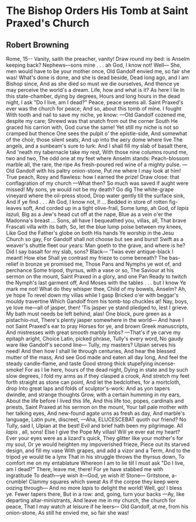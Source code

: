 # The Bishop Orders His Tomb at Saint Praxed's Church
## Robert Browning
Rome, 15--
Vanity, saith the preacher, vanity!
Draw round my bed: is Anselm keeping back?
Nephews—sons mine . . . ah God, I know not! Well—
She, men would have to be your mother once,
Old Gandolf envied me, so fair she was!
What's done is done, and she is dead beside,
Dead long ago, and I am Bishop since,
And as she died so must we die ourselves,
And thence ye may perceive the world's a dream.
Life, how and what is it? As here I lie
In this state-chamber, dying by degrees,
Hours and long hours in the dead night, I ask
"Do I live, am I dead?" Peace, peace seems all.
Saint Praxed's ever was the church for peace;
And so, about this tomb of mine. I fought
With tooth and nail to save my niche, ye know:
—Old Gandolf cozened me, despite my care;
Shrewd was that snatch from out the corner South
He graced his carrion with, God curse the same!
Yet still my niche is not so cramped but thence
One sees the pulpit o' the epistle-side,
And somewhat of the choir, those silent seats,
And up into the aery dome where live
The angels, and a sunbeam's sure to lurk:
And I shall fill my slab of basalt there,
And 'neath my tabernacle take my rest,
With those nine columns round me, two and two,
The odd one at my feet where Anselm stands:
Peach-blossom marble all, the rare, the ripe
As fresh-poured red wine of a mighty pulse.
—Old Gandolf with his paltry onion-stone,
Put me where I may look at him! True peach,
Rosy and flawless: how I earned the prize!
Draw close: that conflagration of my church
—What then? So much was saved if aught were missed!
My sons, ye would not be my death? Go dig
The white-grape vineyard where the oil-press stood,
Drop water gently till the surface sink,
And if ye find . . . Ah God, I know not, I! ...
Bedded in store of rotten fig-leaves soft,
And corded up in a tight olive-frail,
Some lump, ah God, of _lapis lazuli,_
Big as a Jew's head cut off at the nape,
Blue as a vein o'er the Madonna's breast ...
Sons, all have I bequeathed you, villas, all,
That brave Frascati villa with its bath,
So, let the blue lump poise between my knees,
Like God the Father's globe on both His hands
Ye worship in the Jesu Church so gay,
For Gandolf shall not choose but see and burst!
Swift as a weaver's shuttle fleet our years:
Man goeth to the grave, and where is he?
Did I say basalt for my slab, sons? Black—
'Twas ever antique-black I meant! How else
Shall ye contrast my frieze to come beneath?
The bas-relief in bronze ye promised me,
Those Pans and Nymphs ye wot of, and perchance
Some tripod, thyrsus, with a vase or so,
The Saviour at his sermon on the mount,
Saint Praxed in a glory, and one Pan
Ready to twitch the Nymph's last garment off,
And Moses with the tables . . . but I know
Ye mark me not! What do they whisper thee,
Child of my bowels, Anselm? Ah, ye hope
To revel down my villas while I gasp
Bricked o'er with beggar's mouldy travertine
Which Gandolf from his tomb-top chuckles at!
Nay, boys, ye love me—all of jasper, then!
'Tis jasper ye stand pledged to, lest I grieve.
My bath must needs be left behind, alas!
One block, pure green as a pistachio-nut,
There's plenty jasper somewhere in the world—
And have I not Saint Praxed's ear to pray
Horses for ye, and brown Greek manuscripts,
And mistresses with great smooth marbly limbs?
—That's if ye carve my epitaph aright,
Choice Latin, picked phrase, Tully's every word,
No gaudy ware like Gandolf's second line—
Tully, my masters? Ulpian serves his need!
And then how I shall lie through centuries,
And hear the blessed mutter of the mass,
And see God made and eaten all day long,
And feel the steady candle-flame, and taste
Good strong thick stupefying incense-smoke!
For as I lie here, hours of the dead night,
Dying in state and by such slow degrees,
I fold my arms as if they clasped a crook,
And stretch my feet forth straight as stone can point,
And let the bedclothes, for a mortcloth, drop
Into great laps and folds of sculptor's-work:
And as yon tapers dwindle, and strange thoughts
Grow, with a certain humming in my ears,
About the life before I lived this life,
And this life too, popes, cardinals and priests,
Saint Praxed at his sermon on the mount,
Your tall pale mother with her talking eyes,
And new-found agate urns as fresh as day,
And marble's language, Latin pure, discreet,
—Aha, ELUCESCEBAT quoth our friend?
No Tully, said I, Ulpian at the best!
Evil and brief hath been my pilgrimage.
All _lapis_ , all, sons! Else I give the Pope
My villas! Will ye ever eat my heart?
Ever your eyes were as a lizard's quick,
They glitter like your mother's for my soul,
Or ye would heighten my impoverished frieze,
Piece out its starved design, and fill my vase
With grapes, and add a vizor and a Term,
And to the tripod ye would tie a lynx
That in his struggle throws the thyrsus down,
To comfort me on my entablature
Whereon I am to lie till I must ask
"Do I live, am I dead?" There, leave me, there!
For ye have stabbed me with ingratitude
To death—ye wish it—God, ye wish it! Stone—
Gritstone, a-crumble! Clammy squares which sweat
As if the corpse they keep were oozing through—
And no more _lapis_ to delight the world!
Well, go! I bless ye. Fewer tapers there,
But in a row: and, going, turn your backs
—Ay, like departing altar-ministrants,
And leave me in my church, the church for peace,
That I may watch at leisure if he leers—
Old Gandolf, at me, from his onion-stone,
As still he envied me, so fair she was!